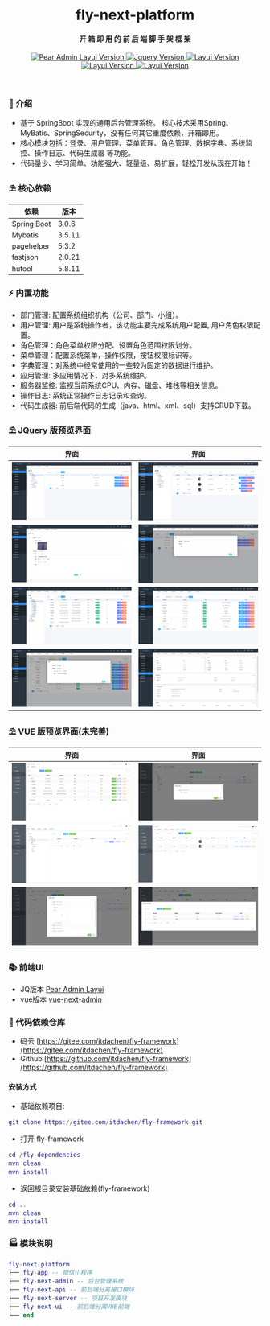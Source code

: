 <div align="center">
<br/>
<br/>
  <h1 align="center">
    fly-next-platform
  </h1>
  <h4 align="center">
    开 箱 即 用 的 前 后 端 脚 手 架 框 架
  </h4>
</div>

<p align="center">
    <a href="#">
        <img src="https://img.shields.io/badge/SpringBoot-3.0.6+-green.svg" alt="Pear Admin Layui Version">
    </a>
    <a href="#">
        <img src="https://img.shields.io/badge/JQuery-3.6.4+-green.svg" alt="Jquery Version">
    </a>
    <a href="#">
        <img src="https://img.shields.io/badge/Layui-2.8.1+-green.svg" alt="Layui Version">
    </a>
    <a href="#">
        <img src="https://img.shields.io/badge/node-16.12.0+-green.svg" alt="Layui Version">
    </a>
    <a href="#">
        <img src="https://img.shields.io/badge/vue-3.2.0+-green.svg" alt="Layui Version">
    </a>
</p>

<br>

### 🌈 介绍

* 基于 SpringBoot 实现的通用后台管理系统。 核心技术采用Spring、MyBatis、SpringSecurity，没有任何其它重度依赖，开箱即用。
* 核心模块包括：登录、用户管理、菜单管理、角色管理、数据字典、系统监控、操作日志、代码生成器 等功能。
* 代码量少、学习简单、功能强大、轻量级、易扩展，轻松开发从现在开始！

### ⛱️ 核心依赖

| 依赖          | 版本     |
|-------------|--------|
| Spring Boot | 3.0.6  |
| Mybatis     | 3.5.11 |
| pagehelper  | 5.3.2  |
| fastjson    | 2.0.21 |
| hutool      | 5.8.11 |

### ⚡ 内置功能
* 部门管理: 配置系统组织机构（公司、部门、小组）。
* 用户管理: 用户是系统操作者，该功能主要完成系统用户配置, 用户角色权限配置。
* 角色管理：角色菜单权限分配、设置角色范围权限划分。
* 菜单管理：配置系统菜单，操作权限，按钮权限标识等。
* 字典管理：对系统中经常使用的一些较为固定的数据进行维护。
* 应用管理: 多应用情况下，对多系统维护。
* 服务器监控: 监视当前系统CPU、内存、磁盘、堆栈等相关信息。
* 操作日志: 系统正常操作日志记录和查询。
* 代码生成器: 前后端代码的生成（java、html、xml、sql）支持CRUD下载。

### ⛱️ JQuery 版预览界面

| 界面                                | 界面                                |
|-----------------------------------|-----------------------------------|
| ![](docs/resources/admin/001.png) | ![](docs/resources/admin/002.png) |
| ![](docs/resources/admin/003.png) | ![](docs/resources/admin/004.png) |
| ![](docs/resources/admin/005.png) | ![](docs/resources/admin/006.png) ||
| ![](docs/resources/admin/007.png) | ![](docs/resources/admin/008.png) ||

### ⛱️ VUE 版预览界面(未完善)

| 界面                                | 界面                                |
|-----------------------------------|-----------------------------------|
| ![](docs/resources/vue/001.png)   | ![](docs/resources/vue/002.png) |
| ![](docs/resources/vue/003.png) | ![](docs/resources/vue/004.png) |
| ![](docs/resources/vue/005.png) | ![](docs/resources/vue/006.png) ||

### 📚 前端UI
* JQ版本 [Pear Admin Layui](https://gitee.com/pear-admin/Pear-Admin-Layui)
* vue版本 [vue-next-admin](https://gitee.com/lyt-top/vue-next-admin)

### 💒 代码依赖仓库

* 码云 [https://gitee.com/itdachen/fly-framework](https://gitee.com/itdachen/fly-framework) 
* Github [https://github.com/itdachen/fly-framework](https://github.com/itdachen/fly-framework)

#### 安装方式

* 基础依赖项目:

```lua 
git clone https://gitee.com/itdachen/fly-framework.git
```

*  打开 fly-framework

```lua 
cd /fly-dependencies
mvn clean 
mvn install
```

* 返回根目录安装基础依赖(fly-framework)

```lua 
cd ..
mvn clean 
mvn install
```

### 🏭 模块说明

```lua
fly-next-platform
├── fly-app -- 微信小程序
├── fly-next-admin -- 后台管理系统
├── fly-next-api -- 前后端分离接口模块
├── fly-next-server -- 项目开发模块
├── fly-next-ui -- 前后端分离VUE前端
└── end
```